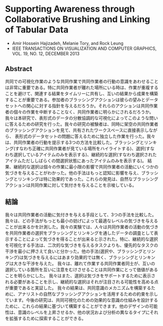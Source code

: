 # Supporting Awareness through Collaborative Brushing and Linking of Tabular Data

- Amir Hossein Hajizadeh, Melanie Tory, and Rock Leung
- IEEE TRANSACTIONS ON VISUALIZATION AND COMPUTER GRAPHICS, VOL. 19, NO. 12, DECEMBER 2013

## Abstract
共同での可視化作業のような共同作業で共同作業者の行動の意識をあわせることは非常に重要である。特に共同作業者が離れた場所にいる時は、作業が重複することを避けて、関連する結果をタイムリーに共有し、互いの結果から成果を構築することが重要である。参加者のブラッシングアクションは彼らの望みとデータセットへの関心に対する指針を与えるだろうか。それらのアクションは共同作業者の個々の作業を中断することなく、共同作業者に明らかにされるだろうか。我々は本研究で、表形式のデータの分散協調的な可視化によってこのような問いに答えるための研究を行った。我々の研究の被験者は、同時に架空の共同作業者のブラッシングアクションを見て、共有されたワークスペースに直接表示しながら、 表形式のデータセットの問題に答えるために独立した作業を行った。我々は、共同作業者の行動を提示する3つの方法を比較した。ブラッシングとリンキング(すなわち正確に共同作業者が見ている場所をハイライトする)、選択(すなわち選択しているアイテムのみを表示する)、継続的な選択(すなわち選択されたアイテムただししばらくの間選択状態にあったアイテムのみを表示する)。
結果、継続的な選択は個々の作業に最小限の影響で共同作業者の活動にいくつかの気づきを与えることがわかった。他の手法はもっと認知に影響を与え、ブラッシングとリンキングは特に効果的であった。これらの発見は、自然なブラッシングアクションは共同作業に対して気付きを与えることを示唆している。


## 結論
我々は共同作業者の活動に気付きを与える手段として、3つの手法を比較した。我々は、どの手法がもっとも最小の妨げによって最適なレベルの気づきを与えることが出来るかを計測した。我々の実験では、人々は共同作業者の活動の気づきを共同作業者の選択をブラッシングとリンキングを通したデータの調査として表示することによって気づきを得ることが出来ると示された。特に、継続的な選択を可視化する手法は、二次的な気づきを与えるタスクよりも、優先的なタスクの干渉を最小に押さえて良いと分かった。他の手法(選択や、ブラッシングとリンキング)は気づきを与えるにはあまり効果的では無く、ブラッシングとリンキングは大きな干渉を与えた。
我々は、離れて作業する共同作業者同士が、互いの選択している箇所を互いに注意をむけさせることは共同作業にとって価値があることを明らかにした。
我々はまた、選択は気づきをサポートするために表示される必要があることを示し、継続的な選択はそれが注目される可能性を高める点が重要であると実証した。
我々の結果は、共同意識のメカニズムを構築するために、アナリストの自然なブラッシングアクションを活用するための約束を示しています。今後の研究は、共同可視化のための効果的な意識の仕組みを設計するために、これらの結果に基づいて構築することができます。他のデザインの可能性は、意識のレベルを上昇させるか、他の状況および分析の異なるタイプにそれを拡張するために探索することができる。